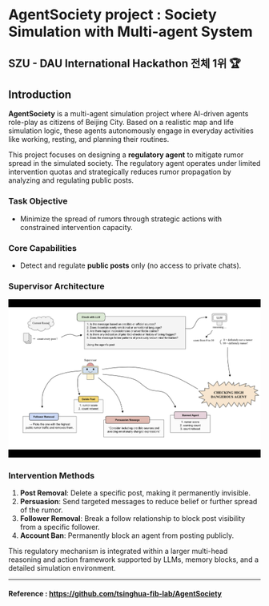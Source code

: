 # AgentSociety project : Society Simulation with Multi-agent System


## SZU - DAU International Hackathon 전체 1위 🏆



## Introduction

**AgentSociety** is a multi-agent simulation project where AI-driven agents role-play as citizens of Beijing City. Based on a realistic map and life simulation logic, these agents autonomously engage in everyday activities like working, resting, and planning their routines.

This project focuses on designing a **regulatory agent** to mitigate rumor spread in the simulated society. The regulatory agent operates under limited intervention quotas and strategically reduces rumor propagation by analyzing and regulating public posts.

### Task Objective

* Minimize the spread of rumors through strategic actions with constrained intervention capacity.

### Core Capabilities

* Detect and regulate **public posts** only (no access to private chats).

### Supervisor Architecture
![감시자 아키텍쳐](https://github.com/hoonZeee/BDSC_Track2_Code_Package/blob/main/images/LLM_architecture.png)

### Intervention Methods

1. **Post Removal**: Delete a specific post, making it permanently invisible.
2. **Persuasion**: Send targeted messages to reduce belief or further spread of the rumor.
3. **Follower Removal**: Break a follow relationship to block post visibility from a specific follower.
4. **Account Ban**: Permanently block an agent from posting publicly.

This regulatory mechanism is integrated within a larger multi-head reasoning and action framework supported by LLMs, memory blocks, and a detailed simulation environment.


---

#### Reference : https://github.com/tsinghua-fib-lab/AgentSociety
